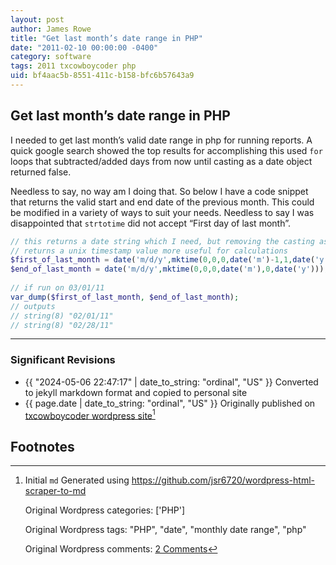 ```yaml
---
layout: post
author: James Rowe
title: "Get last month’s date range in PHP"
date: "2011-02-10 00:00:00 -0400"
category: software
tags: 2011 txcowboycoder php
uid: bf4aac5b-8551-411c-b158-bfc6b57643a9
---
```


## Get last month’s date range in PHP

I needed to get last month’s valid date range in php for running reports. A quick google search showed the top results for accomplishing this used `for` loops that subtracted/added days from now until casting as a date object returned false.

Needless to say, no way am I doing that. So below I have a code snippet that returns the valid start and end date of the previous month. This could be modified in a variety of ways to suit your needs. Needless to say I was disappointed that `strtotime` did not accept “First day of last month”.

```php
// this returns a date string which I need, but removing the casting as a date
// returns a unix timestamp value more useful for calculations
$first_of_last_month = date('m/d/y',mktime(0,0,0,date('m')-1,1,date('y')));
$end_of_last_month = date('m/d/y',mktime(0,0,0,date('m'),0,date('y')));
 
// if run on 03/01/11
var_dump($first_of_last_month, $end_of_last_month);
// outputs
// string(8) "02/01/11"
// string(8) "02/28/11"
```

---

### Significant Revisions

- {{ "2024-05-06 22:47:17" | date_to_string: "ordinal", "US" }} Converted to jekyll markdown format and copied to personal site
- {{ page.date | date_to_string: "ordinal", "US" }} Originally published on [txcowboycoder wordpress site](https://txcowboycoder.wordpress.com/2011/02/10/get-last-months-date-range-in-php/)[^draft]

## Footnotes

[^draft]: Initial `md` Generated using <https://github.com/jsr6720/wordpress-html-scraper-to-md>

    Original Wordpress categories: ['PHP']

    Original Wordpress tags: "PHP", "date", "monthly date range", "php"

    Original Wordpress comments: <a href="https://txcowboycoder.wordpress.com/2011/02/10/get-last-months-date-range-in-php/#comments">2 Comments</a>